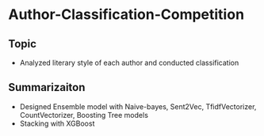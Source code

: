 # Author-Classification-Competition

## Topic
- Analyzed literary style of each author and conducted classification

## Summarizaiton
- Designed Ensemble model with Naive-bayes, Sent2Vec, TfidfVectorizer, CountVectorizer, Boosting Tree models
- Stacking with XGBoost
